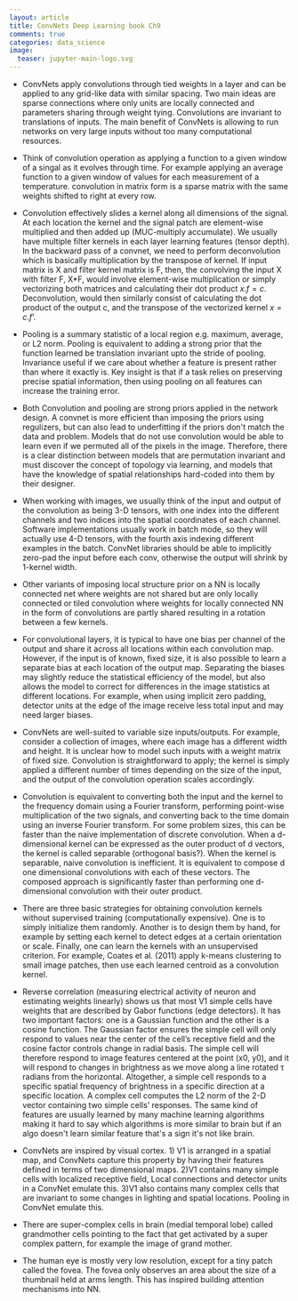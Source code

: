 ```yaml
---
layout: article
title: ConvNets Deep Learning book Ch9
comments: true
categories: data_science
image:
  teaser: jupyter-main-logo.svg
---
```


- ConvNets apply convolutions through tied weights in a layer and can be applied to any grid-like data with similar spacing. Two main ideas are sparse connections where only units are locally connected and parameters sharing through weight tying. Convolutions are invariant to translations of inputs. The main benefit of ConvNets is allowing to run networks on very large inputs without too many computational resources.

- Think of convolution operation as applying a function to a given window of a singal as it evolves through time. For example applying an average function to a given window of values for each measurement of a temperature. convolution in matrix form is a sparse matrix with the same weights shifted to right at every row.

- Convolution effectively slides a kernel along all dimensions of the signal. At each location the kernel and the signal patch are element-wise multiplied and then added up (MUC-multiply accumulate). We usually have multiple filter kernels in each layer learning features (tensor depth). In the backward pass of a convnet, we need to perform deconvolution which is basically multiplication by the transpose of kernel. If input matrix is X and filter kernel matrix is F, then, the convolving the input X with filter F,  X*F, would involve  element-wise multiplication or simply vectorizing both matrices and calculating their dot product $x . f = c$. Deconvolution, would then similarly consist of calculating the dot product of the output c, and the transpose of the vectorized kernel $x=c.f’$. 

- Pooling is a summary statistic of a local region e.g. maximum, average, or L2 norm. Pooling is equivalent to adding a strong prior that the function learned be translation invariant upto the stride of pooling. Invariance useful if we care about whether a feature is present rather than where it exactly is. Key insight is that if a task relies on preserving precise spatial information, then using pooling on all features can increase the training error.

- Both Convolution and pooling are strong priors applied in the network design. A convnet is more efficient than imposing the priors using regulizers, but can also lead to underfitting if the priors don't match the data and problem. Models that do not use convolution would be able to learn even if we permuted all of the pixels in the image. Therefore, there is a clear distinction between models that are permutation invariant and must discover the concept of topology via learning, and models that have the knowledge of spatial relationships hard-coded into them by their designer.

- When working with images, we usually think of the input and output of the convolution as being 3-D tensors, with one index into the different channels and two indices into the spatial coordinates of each channel. Software implementations usually work in batch mode, so they will actually use 4-D tensors, with the fourth axis indexing different examples in the batch. ConvNet libraries should be able to implicitly zero-pad the input before each conv, otherwise the output will shrink by 1-kernel width. 

- Other variants of imposing local structure prior on a NN is locally connected net where weights are not shared but are only locally connected or tiled convolution where weights for locally connected NN in the form of convolutions are partly shared resulting in a rotation between a few kernels. 

- For convolutional layers, it is typical to have one bias per channel of the output and share it across all locations within each convolution map. However, if the input is of known, fixed size, it is also possible to learn a separate bias at each location of the output map. Separating the biases may slightly reduce the statistical efficiency of the model, but also allows the model to correct for differences in the image statistics at different locations. For example, when using implicit zero padding, detector units at the edge of the image receive less total input and may need larger biases.

- ConvNets are well-suited to variable size inputs/outputs. For example, consider a collection of images, where each image has a different width and height. It is unclear how to model such inputs with a weight matrix of fixed size. Convolution is straightforward to apply; the kernel is simply applied a different number of times depending on the size of the input, and the output of the convolution operation scales accordingly.

- Convolution is equivalent to converting both the input and the kernel to the frequency domain using a Fourier transform, performing point-wise multiplication of the two signals, and converting back to the time domain using an inverse Fourier transform. For some problem sizes, this can be faster than the naive implementation of discrete convolution. When a d-dimensional kernel can be expressed as the outer product of d vectors, the kernel is called separable (orthogonal basis?). When the kernel is separable, naive convolution is inefficient. It is equivalent to compose d one dimensional convolutions with each of these vectors. The composed approach is significantly faster than performing one d-dimensional convolution with their outer product.

- There are three basic strategies for obtaining convolution kernels without supervised training (computationally expensive). One is to simply initialize them randomly. Another is to design them by hand, for example by setting each kernel to detect edges at a certain orientation or scale. Finally, one can learn the kernels with an unsupervised criterion. For example, Coates et al. (2011) apply k-means clustering to small image patches, then use each learned centroid as a convolution kernel.

- Reverse correlation (measuring electrical activity of neuron and estimating weights linearly) shows us that most V1 simple cells have weights that are described by Gabor functions (edge detectors). It has two important factors: one is a Gaussian function and the other is a cosine function. The Gaussian factor ensures the simple cell will only respond to values near the center of the cell’s receptive field and the cosine factor controls change in radial basis. The simple cell will therefore respond to image features centered at the point (x0, y0), and it will respond to changes in brightness as we move along a line rotated τ radians from the horizontal. Altogether, a simple cell responds to a specific spatial frequency of brightness in a specific direction at a specific location. A complex cell computes the L2 norm of the 2-D vector containing two simple cells’ responses. The same kind of features are usually learned by many machine learning algorithms making it hard to say which algorithms is more similar to brain but if an algo doesn't learn similar feature that's a sign it's not like brain. 

- ConvNets are inspired by visual cortex. 1) V1 is arranged in a spatial map, and ConvNets capture this property by having their features defined in terms of two dimensional maps. 2)V1 contains many simple cells with localized receptive field, Local connections and detector units in a ConvNet emulate this. 3)V1 also contains many complex cells that are invariant to some changes in lighting and spatial locations. Pooling in ConvNet emulate this. 

- There are super-complex cells in brain (medial temporal lobe) called grandmother cells pointing to the fact that get activated by a super complex pattern, for example the image of grand mother. 

- The human eye is mostly very low resolution, except for a tiny patch called the fovea. The fovea only observes an area about the size of a thumbnail held at arms length. This has inspired building attention mechanisms into NN.